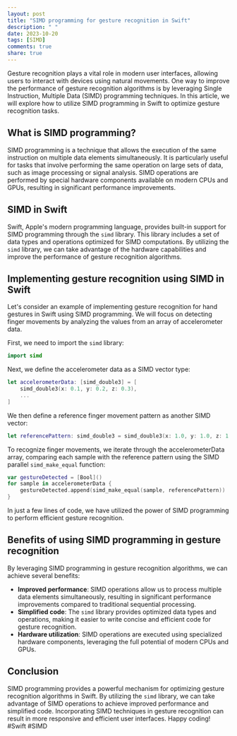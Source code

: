 ```yaml
---
layout: post
title: "SIMD programming for gesture recognition in Swift"
description: " "
date: 2023-10-20
tags: [SIMD]
comments: true
share: true
---
```


Gesture recognition plays a vital role in modern user interfaces, allowing users to interact with devices using natural movements. One way to improve the performance of gesture recognition algorithms is by leveraging Single Instruction, Multiple Data (SIMD) programming techniques. In this article, we will explore how to utilize SIMD programming in Swift to optimize gesture recognition tasks.

## What is SIMD programming?

SIMD programming is a technique that allows the execution of the same instruction on multiple data elements simultaneously. It is particularly useful for tasks that involve performing the same operation on large sets of data, such as image processing or signal analysis. SIMD operations are performed by special hardware components available on modern CPUs and GPUs, resulting in significant performance improvements.

## SIMD in Swift

Swift, Apple's modern programming language, provides built-in support for SIMD programming through the `simd` library. This library includes a set of data types and operations optimized for SIMD computations. By utilizing the `simd` library, we can take advantage of the hardware capabilities and improve the performance of gesture recognition algorithms.

## Implementing gesture recognition using SIMD in Swift

Let's consider an example of implementing gesture recognition for hand gestures in Swift using SIMD programming. We will focus on detecting finger movements by analyzing the values from an array of accelerometer data.

First, we need to import the `simd` library:

```swift
import simd
```

Next, we define the accelerometer data as a SIMD vector type:

```swift
let accelerometerData: [simd_double3] = [
    simd_double3(x: 0.1, y: 0.2, z: 0.3),
    ...
]
```

We then define a reference finger movement pattern as another SIMD vector:

```swift
let referencePattern: simd_double3 = simd_double3(x: 1.0, y: 1.0, z: 1.0)
```

To recognize finger movements, we iterate through the accelerometerData array, comparing each sample with the reference pattern using the SIMD parallel `simd_make_equal` function:

```swift
var gestureDetected = [Bool]()
for sample in accelerometerData {
    gestureDetected.append(simd_make_equal(sample, referencePattern))
}
```

In just a few lines of code, we have utilized the power of SIMD programming to perform efficient gesture recognition.

## Benefits of using SIMD programming in gesture recognition

By leveraging SIMD programming in gesture recognition algorithms, we can achieve several benefits:

- **Improved performance**: SIMD operations allow us to process multiple data elements simultaneously, resulting in significant performance improvements compared to traditional sequential processing.
- **Simplified code**: The `simd` library provides optimized data types and operations, making it easier to write concise and efficient code for gesture recognition.
- **Hardware utilization**: SIMD operations are executed using specialized hardware components, leveraging the full potential of modern CPUs and GPUs.

## Conclusion

SIMD programming provides a powerful mechanism for optimizing gesture recognition algorithms in Swift. By utilizing the `simd` library, we can take advantage of SIMD operations to achieve improved performance and simplified code. Incorporating SIMD techniques in gesture recognition can result in more responsive and efficient user interfaces. Happy coding! #Swift #SIMD